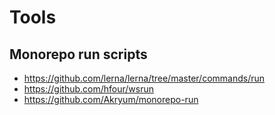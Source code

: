 # Tools

## Monorepo run scripts

- https://github.com/lerna/lerna/tree/master/commands/run
- https://github.com/hfour/wsrun
- https://github.com/Akryum/monorepo-run
